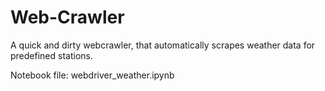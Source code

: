 # Web-Crawler

A quick and dirty webcrawler, that automatically scrapes weather data for predefined stations.

Notebook file:
webdriver_weather.ipynb

